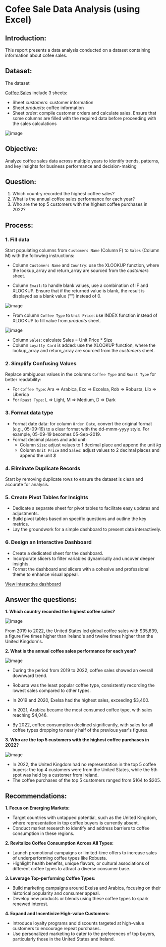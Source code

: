 # Cofee Sale Data Analysis (using Excel)
## Introduction:
This report presents a data analysis conducted on a dataset containing information about cofee sales. 
## Dataset: 
The dataset

<a href="https://github.com/ThinhThuong/Excel-Project---Coffee-Sales/blob/main/Project%20Coffee%20Sales.xlsx">Coffee Sales</a>
include 3 sheets:
- Sheet *customers*: customer information
- Sheet *products*: coffee information
- Sheet *order*: compile customer orders and calculate sales. Ensure that some columns are filled with the required data before proceeding with the sales calculations

![image](https://github.com/user-attachments/assets/3368abec-921d-4d10-b3ba-9df6be664fe2)

## Objective:
Analyze coffee sales data across multiple years to identify trends, patterns, and key insights for business performance and decision-making

## Question:
1. Which country recorded the highest coffee sales?
2. What is the annual coffee sales performance for each year?
3. Who are the top 5 customers with the highest coffee purchases in 2022?

## Process:
### 1. Fill data
Start populating columns from `Customers Name` (Column F) to `Sales` (Column M) with the following instructions:

* Column `Customers Name` and `Country`: use the XLOOKUP function, where the lookup_array and return_array are sourced from the *customers* sheet.

* Column `Email`: to handle blank values, use a combination of IF and XLOOKUP. Ensure that if the returned value is blank, the result is displayed as a blank value ("") instead of 0.

![image](https://github.com/user-attachments/assets/2fa92484-5639-42af-9d6f-0f295a4aa4b0)

* From column `Coffee Type` to `Unit Price`: use INDEX function instead of XLOOKUP to fill value from *products* sheet.

![image](https://github.com/user-attachments/assets/acbc439f-7af5-4f0b-b26f-53309e745d93)

* Column `Sales`: calculate Sales = Unit Price * Size
* Column `Loyalty Card` is added: use the XLOOKUP function, where the lookup_array and return_array are sourced from the *customers* sheet.

### 2. Simplify Confusing Values
Replace ambiguous values in the columns `Coffee Type` and `Roast Type` for better readability:
- For `Coffee Type`: Ara => Arabica, Exc => Excelsa, Rob => Robusta, Lib => Liberica
- For `Roast Type`: L => Light, M => Medium, D => Dark

### 3. Format data type
- Format date data: for column `Order Date`, convert the original format (e.g., 05-09-19) to a clear format with the dd-mmm-yyyy style.
For example, 05-09-19 becomes 05-Sep-2019.
- Format decimal places and add unit:
  * Column `Size`: adjust values to 1 decimal place and append the unit *kg*
  * Column `Unit Price` and `Sales`: adjust values to 2 decimal places and append the unit *$*
 
### 4. Eliminate Duplicate Records
Start by removing duplicate rows to ensure the dataset is clean and accurate for analysis. 

### 5. Create Pivot Tables for Insights
- Dedicate a separate sheet for pivot tables to facilitate easy updates and adjustments.
- Build pivot tables based on specific questions and outline the key metrics.
- Lay the groundwork for a simple dashboard to present data interactively.

### 6. Design an Interactive Dashboard
- Create a dedicated sheet for the dashboard.
- Incorporate slicers to filter variables dynamically and uncover deeper insights.
- Format the dashboard and slicers with a cohesive and professional theme to enhance visual appeal.

<a href="https://github.com/ThinhThuong/Excel-Project---Coffee-Sales/blob/main/Interactive%20dashboard%20-%20Coffee%20Sales.gif">View interactive dashboard</a>

## Answer the questions:
**1. Which country recorded the highest coffee sales?**

![image](https://github.com/user-attachments/assets/2f0975a5-f386-4176-9684-1091d3bcbcac)

From 2019 to 2022, the United States led global coffee sales with $35,639, a figure five times higher than Ireland's and twelve times higher than the United Kingdom's.

**2. What is the annual coffee sales performance for each year?**

![image](https://github.com/user-attachments/assets/cd18e618-36ac-4425-b0de-7ebcce7f9a4d)

- During the period from 2019 to 2022, coffee sales showed an overall downward trend.

- Robusta was the least popular coffee type, consistently recording the lowest sales compared to other types.

- In 2019 and 2020, Exelsa had the highest sales, exceeding $3,400.

- In 2021, Arabica became the most consumed coffee type, with sales reaching $4,046.

- By 2022, coffee consumption declined significantly, with sales for all coffee types dropping to nearly half of the previous year's figures.

**3. Who are the top 5 customers with the highest coffee purchases in 2022?**

![image](https://github.com/user-attachments/assets/a803b2ba-5900-47fd-bcbf-e54acee68b84)

- In 2022, the United Kingdom had no representation in the top 5 coffee buyers: the top 4 customers were from the United States, while the 5th spot was held by a customer from Ireland.
- The coffee purchases of the top 5 customers ranged from $164 to $205.

## Recommendations:

**1. Focus on Emerging Markets:**

- Target countries with untapped potential, such as the United Kingdom, where representation in top coffee buyers is currently absent.
- Conduct market research to identify and address barriers to coffee consumption in these regions.

**2. Revitalize Coffee Consumption Across All Types:**

- Launch promotional campaigns or limited-time offers to increase sales of underperforming coffee types like Robusta.
- Highlight health benefits, unique flavors, or cultural associations of different coffee types to attract a diverse consumer base.

**3. Leverage Top-performing Coffee Types:**

- Build marketing campaigns around Exelsa and Arabica, focusing on their historical popularity and consumer appeal.
- Develop new products or blends using these coffee types to spark renewed interest.

**4. Expand and Incentivize High-value Customers:**

- Introduce loyalty programs and discounts targeted at high-value customers to encourage repeat purchases.
- Use personalized marketing to cater to the preferences of top buyers, particularly those in the United States and Ireland.
